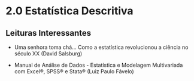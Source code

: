 # 2.0 Estatística Descritiva

## Leituras Interessantes

- Uma senhora toma chá... Como a estatística revolucionou a ciência no século XX (David Salsburg)

- Manual de Análise de Dados - Estatística e Modelagem Multivariada com Excel®, SPSS® e Stata® (Luiz Paulo Fávelo)
